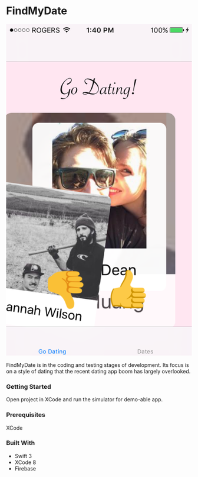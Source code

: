 # FindMyDate

![Screenshot](https://github.com/ChrisJohnDean/FindMyDate2.0/blob/master/images/IMG-8930.PNG)

  FindMyDate is in the coding and testing stages of development. Its focus is on a style of dating that the recent dating app
  boom has largely overlooked.

### Getting Started
  Open project in XCode and run the simulator for demo-able app. 
  
### Prerequisites
  XCode

### Built With
  - Swift 3
  - XCode 8
  - Firebase
